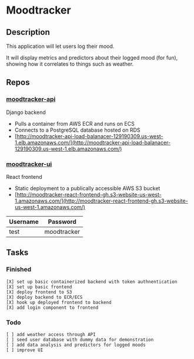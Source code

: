# Moodtracker

## Description

This application will let users log their mood.

It will display metrics and predictors about their logged mood (for fun), showing how
it correlates to things such as weather.

## Repos

### [moodtracker-api](https://github.com/rossmassey-moodtracker/moodtracker-api)

Django backend
- Pulls a container from AWS ECR and runs on ECS
- Connects to a PostgreSQL database hosted on RDS
- [http://moodtracker-api-load-balanacer-129190309.us-west-1.elb.amazonaws.com/](http://moodtracker-api-load-balanacer-129190309.us-west-1.elb.amazonaws.com/)

### [moodtracker-ui](https://github.com/rossmassey-moodtracker/moodtracker-ui)

React frontend
- Static deployment to a publically accessible AWS S3 bucket
- [http://moodtracker-react-frontend-gh.s3-website-us-west-1.amazonaws.com/](http://moodtracker-react-frontend-gh.s3-website-us-west-1.amazonaws.com/)

| Username | Password |
| --- | --- |
| test | moodtracker |

## Tasks

### Finished
```
[X] set up basic containerized backend with token authnentication
[X] set up basic frontend
[X] deploy frontend to S3
[X] deploy backend to ECR/ECS
[X] hook up deployed frontend to backend
[X] add login component to frontend
```
### Todo
```
[ ] add weather access through API
[ ] seed user database with dummy data for demonstration
[ ] add data analysis and predictors for logged moods
[ ] improve UI
```

